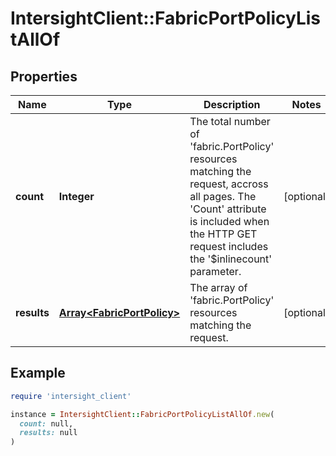 # IntersightClient::FabricPortPolicyListAllOf

## Properties

| Name | Type | Description | Notes |
| ---- | ---- | ----------- | ----- |
| **count** | **Integer** | The total number of &#39;fabric.PortPolicy&#39; resources matching the request, accross all pages. The &#39;Count&#39; attribute is included when the HTTP GET request includes the &#39;$inlinecount&#39; parameter. | [optional] |
| **results** | [**Array&lt;FabricPortPolicy&gt;**](FabricPortPolicy.md) | The array of &#39;fabric.PortPolicy&#39; resources matching the request. | [optional] |

## Example

```ruby
require 'intersight_client'

instance = IntersightClient::FabricPortPolicyListAllOf.new(
  count: null,
  results: null
)
```

